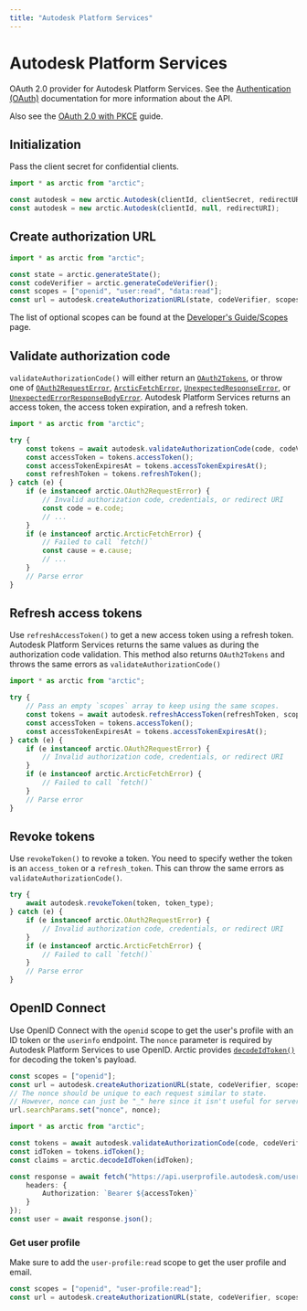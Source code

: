 ```yaml
---
title: "Autodesk Platform Services"
---
```


# Autodesk Platform Services

OAuth 2.0 provider for Autodesk Platform Services. See the [Authentication (OAuth)](https://aps.autodesk.com/en/docs/oauth/v2/developers_guide/overview/) documentation for more information about the API. 

Also see the [OAuth 2.0 with PKCE](/guides/oauth2-pkce) guide.

## Initialization

Pass the client secret for confidential clients.

```ts
import * as arctic from "arctic";

const autodesk = new arctic.Autodesk(clientId, clientSecret, redirectURI);
const autodesk = new arctic.Autodesk(clientId, null, redirectURI);
```

## Create authorization URL
```ts
import * as arctic from "arctic";

const state = arctic.generateState();
const codeVerifier = arctic.generateCodeVerifier();
const scopes = ["openid", "user:read", "data:read"];
const url = autodesk.createAuthorizationURL(state, codeVerifier, scopes);
```

The list of optional scopes can be found at the [Developer's Guide/Scopes](https://aps.autodesk.com/en/docs/oauth/v2/developers_guide/scopes/) page.

## Validate authorization code

`validateAuthorizationCode()` will either return an [`OAuth2Tokens`](/reference/main/OAuth2Tokens), or throw one of [`OAuth2RequestError`](/reference/main/OAuth2RequestError), [`ArcticFetchError`](/reference/main/ArcticFetchError), [`UnexpectedResponseError`](/reference/main/UnexpectedResponseError), or [`UnexpectedErrorResponseBodyError`](/reference/main/UnexpectedErrorResponseBodyError). Autodesk Platform Services returns an access token, the access token expiration, and a refresh token.

```ts
import * as arctic from "arctic";

try {
	const tokens = await autodesk.validateAuthorizationCode(code, codeVerifier);
	const accessToken = tokens.accessToken();
	const accessTokenExpiresAt = tokens.accessTokenExpiresAt();
	const refreshToken = tokens.refreshToken();
} catch (e) {
	if (e instanceof arctic.OAuth2RequestError) {
		// Invalid authorization code, credentials, or redirect URI
		const code = e.code;
		// ...
	}
	if (e instanceof arctic.ArcticFetchError) {
		// Failed to call `fetch()`
		const cause = e.cause;
		// ...
	}
	// Parse error
}
```

## Refresh access tokens

Use `refreshAccessToken()` to get a new access token using a refresh token. Autodesk Platform Services returns the same values as during the authorization code validation. This method also returns `OAuth2Tokens` and throws the same errors as `validateAuthorizationCode()`

```ts
import * as arctic from "arctic";

try {
	// Pass an empty `scopes` array to keep using the same scopes.
	const tokens = await autodesk.refreshAccessToken(refreshToken, scopes);
	const accessToken = tokens.accessToken();
	const accessTokenExpiresAt = tokens.accessTokenExpiresAt();
} catch (e) {
	if (e instanceof arctic.OAuth2RequestError) {
		// Invalid authorization code, credentials, or redirect URI
	}
	if (e instanceof arctic.ArcticFetchError) {
		// Failed to call `fetch()`
	}
	// Parse error
}
```

## Revoke tokens
Use `revokeToken()` to revoke a token. You need to specify wether the token is an `access_token` or a `refresh_token`. This can throw the same errors as `validateAuthorizationCode()`.

```ts
try {
	await autodesk.revokeToken(token, token_type);
} catch (e) {
	if (e instanceof arctic.OAuth2RequestError) {
		// Invalid authorization code, credentials, or redirect URI
	}
	if (e instanceof arctic.ArcticFetchError) {
		// Failed to call `fetch()`
	}
	// Parse error
}
```


## OpenID Connect

Use OpenID Connect with the `openid` scope to get the user's profile with an ID token or the `userinfo` endpoint. The `nonce` parameter is required by Autodesk Platform Services to use OpenID. Arctic provides [`decodeIdToken()`](/reference/main/decodeIdToken) for decoding the token's payload.

```ts
const scopes = ["openid"];
const url = autodesk.createAuthorizationURL(state, codeVerifier, scopes);
// The nonce should be unique to each request similar to state.
// However, nonce can just be "_" here since it isn't useful for server-based OAuth.
url.searchParams.set("nonce", nonce);
```

```ts
import * as arctic from "arctic";

const tokens = await autodesk.validateAuthorizationCode(code, codeVerifier);
const idToken = tokens.idToken();
const claims = arctic.decodeIdToken(idToken);
```

```ts
const response = await fetch("https://api.userprofile.autodesk.com/userinfo", {
	headers: {
		Authorization: `Bearer ${accessToken}`
	}
});
const user = await response.json();
```

### Get user profile

Make sure to add the `user-profile:read` scope to get the user profile and email.

```ts
const scopes = ["openid", "user-profile:read"];
const url = autodesk.createAuthorizationURL(state, codeVerifier, scopes);
```

